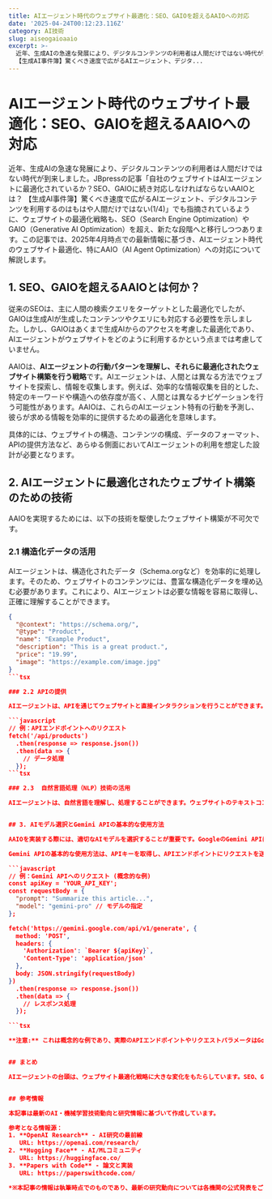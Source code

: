 ```yaml
---
title: AIエージェント時代のウェブサイト最適化：SEO、GAIOを超えるAAIOへの対応
date: '2025-04-24T00:12:23.116Z'
category: AI技術
slug: aiseogaioaaio
excerpt: >-
  近年、生成AIの急速な発展により、デジタルコンテンツの利用者は人間だけではない時代が到来しました。JBpressの記事「自社のウェブサイトはAIエージェントに最適化されているか？SEO、GAIOに続き対応しなければならないAAIOとは？
  【生成AI事件簿】驚くべき速度で広がるAIエージェント、デジタ...
---
```


# AIエージェント時代のウェブサイト最適化：SEO、GAIOを超えるAAIOへの対応

近年、生成AIの急速な発展により、デジタルコンテンツの利用者は人間だけではない時代が到来しました。JBpressの記事「自社のウェブサイトはAIエージェントに最適化されているか？SEO、GAIOに続き対応しなければならないAAIOとは？ 【生成AI事件簿】驚くべき速度で広がるAIエージェント、デジタルコンテンツを利用するのはもはや人間だけではない(1/4)」でも指摘されているように、ウェブサイトの最適化戦略も、SEO（Search Engine Optimization）やGAIO（Generative AI Optimization）を超え、新たな段階へと移行しつつあります。この記事では、2025年4月時点での最新情報に基づき、AIエージェント時代のウェブサイト最適化、特にAAIO（AI Agent Optimization）への対応について解説します。


## 1. SEO、GAIOを超えるAAIOとは何か？

従来のSEOは、主に人間の検索クエリをターゲットとした最適化でしたが、GAIOは生成AIが生成したコンテンツやクエリにも対応する必要性を示しました。しかし、GAIOはあくまで生成AIからのアクセスを考慮した最適化であり、AIエージェントがウェブサイトをどのように利用するかという点までは考慮していません。

AAIOは、**AIエージェントの行動パターンを理解し、それらに最適化されたウェブサイト構築を行う戦略**です。AIエージェントは、人間とは異なる方法でウェブサイトを探索し、情報を収集します。例えば、効率的な情報収集を目的とした、特定のキーワードや構造への依存度が高く、人間とは異なるナビゲーションを行う可能性があります。AAIOは、これらのAIエージェント特有の行動を予測し、彼らが求める情報を効率的に提供するための最適化を意味します。

具体的には、ウェブサイトの構造、コンテンツの構成、データのフォーマット、APIの提供方法など、あらゆる側面においてAIエージェントの利用を想定した設計が必要となります。


## 2. AIエージェントに最適化されたウェブサイト構築のための技術

AAIOを実現するためには、以下の技術を駆使したウェブサイト構築が不可欠です。

### 2.1 構造化データの活用

AIエージェントは、構造化されたデータ（Schema.orgなど）を効率的に処理します。そのため、ウェブサイトのコンテンツには、豊富な構造化データを埋め込む必要があります。これにより、AIエージェントは必要な情報を容易に取得し、正確に理解することができます。

```json
{
  "@context": "https://schema.org/",
  "@type": "Product",
  "name": "Example Product",
  "description": "This is a great product.",
  "price": "19.99",
  "image": "https://example.com/image.jpg"
}
```tsx

### 2.2 APIの提供

AIエージェントは、APIを通じてウェブサイトと直接インタラクションを行うことができます。特定の情報を取得するためのAPIを提供することで、AIエージェントはより効率的に情報を収集できます。これは、例えば、製品カタログへのアクセスやリアルタイムの在庫情報の取得などに利用できます。

```javascript
// 例：APIエンドポイントへのリクエスト
fetch('/api/products')
  .then(response => response.json())
  .then(data => {
    // データ処理
  });
```tsx

### 2.3  自然言語処理（NLP）技術の活用

AIエージェントは、自然言語を理解し、処理することができます。ウェブサイトのテキストコンテンツは、AIエージェントが理解しやすいように、明確で簡潔な自然言語で記述する必要があります。また、NLP技術を活用して、AIエージェントからのクエリを正確に理解し、適切なレスポンスを提供することも重要です。


## 3. AIモデル選択とGemini APIの基本的な使用方法

AAIOを実装する際には、適切なAIモデルを選択することが重要です。GoogleのGemini APIは、強力な自然言語処理能力と多様なタスクに対応できるため、AAIOに最適な選択肢の一つです。

Gemini APIの基本的な使用方法は、APIキーを取得し、APIエンドポイントにリクエストを送信することです。リクエストには、実行したいタスクと必要なパラメータを指定します。レスポンスはJSON形式で返されます。

```javascript
// 例：Gemini APIへのリクエスト (概念的な例)
const apiKey = 'YOUR_API_KEY';
const requestBody = {
  "prompt": "Summarize this article...",
  "model": "gemini-pro" // モデルの指定
};

fetch('https://gemini.google.com/api/v1/generate', {
  method: 'POST',
  headers: {
    'Authorization': `Bearer ${apiKey}`,
    'Content-Type': 'application/json'
  },
  body: JSON.stringify(requestBody)
})
  .then(response => response.json())
  .then(data => {
    // レスポンス処理
  });

```tsx

**注意:** これは概念的な例であり、実際のAPIエンドポイントやリクエストパラメータはGoogleの公式ドキュメントを参照してください。


## まとめ

AIエージェントの台頭は、ウェブサイト最適化戦略に大きな変化をもたらしています。SEO、GAIOに続くAAIOは、AIエージェントの行動パターンを理解し、それに最適化されたウェブサイト構築を行うことを意味します。構造化データの活用、APIの提供、NLP技術の活用、そして適切なAIモデル（例えばGemini API）の選択は、AAIOを実現するための重要な要素です。企業は、これらの技術を駆使し、AIエージェントにも最適化されたウェブサイトを構築することで、新たなデジタル時代の競争優位性を確立する必要があります。  今後のAI技術の発展に伴い、AAIOの重要性はますます高まることが予想されます。継続的な学習と技術革新への対応が、ビジネスの成功を左右する鍵となるでしょう。


## 参考情報

本記事は最新のAI・機械学習技術動向と研究情報に基づいて作成しています。

参考となる情報源：
1. **OpenAI Research** - AI研究の最前線
   URL: https://openai.com/research/
2. **Hugging Face** - AI/MLコミュニティ
   URL: https://huggingface.co/
3. **Papers with Code** - 論文と実装
   URL: https://paperswithcode.com/

*※本記事の情報は執筆時点でのものであり、最新の研究動向については各機関の公式発表をご確認ください。*
